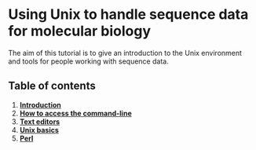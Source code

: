 # Using Unix to handle sequence data for molecular biology

The aim of this tutorial is to give an introduction to the Unix environment and tools for people working with sequence data.



## Table of contents

1. **[Introduction](doc/intro.md)**
1. **[How to access the command-line](doc/get_cli.md)**
2. **[Text editors](doc/text_editors.md)**
3. **[Unix basics](doc/unix_basics.md)**
4. **[Perl](doc/perl.md)**
